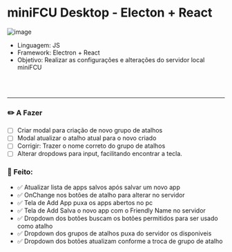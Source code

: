 # miniFCU Desktop - Electon + React

![image](https://github.com/user-attachments/assets/145537fa-bd57-419a-a342-85b9aebaf141)

- Linguagem: JS
- Framework: Electron + React
- Objetivo: Realizar as configurações e alterações do servidor local miniFCU

<br><br>

----

### ✏️ A Fazer
- [ ] Criar modal para criação de novo grupo de atalhos
- [ ] Modal atualizar o atalho atual para o novo criado
- [ ] Corrigir: Trazer o nome correto do grupo de atalhos
- [ ] Alterar dropdows para input, facilitando encontrar a tecla.

### 📙 Feito:

- ✅ Atualizar lista de apps salvos após salvar um novo app
- ✅ OnChange nos botões de atalho para alterar no servidor
- ✅ Tela de Add App puxa os apps abertos no pc
- ✅ Tela de Add Salva o novo app com o Friendly Name no servidor
- ✅ Dropdown dos botões buscam os botões permitidos para ser usado como atalho
- ✅ Dropdown dos grupos de atalhos puxa do servidor os disponiveis
- ✅ Dropdown dos botões atualizam conforme a troca de grupo de atalho
